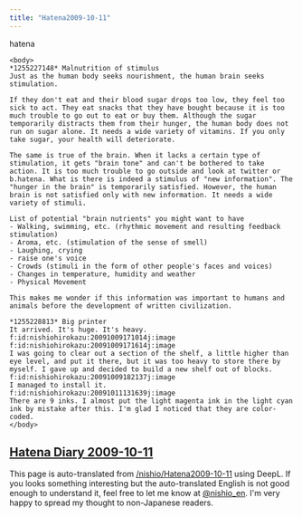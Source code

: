 ```yaml
---
title: "Hatena2009-10-11"
---
```


hatena

```
<body>
*1255227148* Malnutrition of stimulus
Just as the human body seeks nourishment, the human brain seeks stimulation.

If they don't eat and their blood sugar drops too low, they feel too sick to act. They eat snacks that they have bought because it is too much trouble to go out to eat or buy them. Although the sugar temporarily distracts them from their hunger, the human body does not run on sugar alone. It needs a wide variety of vitamins. If you only take sugar, your health will deteriorate.

The same is true of the brain. When it lacks a certain type of stimulation, it gets "brain tone" and can't be bothered to take action. It is too much trouble to go outside and look at twitter or b.hatena. What is there is indeed a stimulus of "new information". The "hunger in the brain" is temporarily satisfied. However, the human brain is not satisfied only with new information. It needs a wide variety of stimuli.

List of potential "brain nutrients" you might want to have
- Walking, swimming, etc. (rhythmic movement and resulting feedback stimulation)
- Aroma, etc. (stimulation of the sense of smell)
- Laughing, crying
- raise one's voice
- Crowds (stimuli in the form of other people's faces and voices)
- Changes in temperature, humidity and weather
- Physical Movement

This makes me wonder if this information was important to humans and animals before the development of written civilization.

*1255228813* Big printer
It arrived. It's huge. It's heavy.
f:id:nishiohirokazu:20091009171014j:image
f:id:nishiohirokazu:20091009171614j:image
I was going to clear out a section of the shelf, a little higher than eye level, and put it there, but it was too heavy to store there by myself. I gave up and decided to build a new shelf out of blocks.
f:id:nishiohirokazu:20091009182137j:image
I managed to install it.
f:id:nishiohirokazu:20091011131639j:image
There are 9 inks. I almost put the light magenta ink in the light cyan ink by mistake after this. I'm glad I noticed that they are color-coded.
</body>
```


[Hatena Diary 2009-10-11](https://nishiohirokazu.hatenadiary.org/archive/2009/10/11)
---
This page is auto-translated from [/nishio/Hatena2009-10-11](https://scrapbox.io/nishio/Hatena2009-10-11) using DeepL. If you looks something interesting but the auto-translated English is not good enough to understand it, feel free to let me know at [@nishio_en](https://twitter.com/nishio_en). I'm very happy to spread my thought to non-Japanese readers.